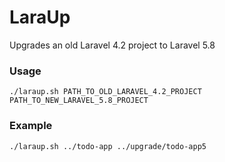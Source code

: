 # LaraUp

Upgrades an old Laravel 4.2 project to Laravel 5.8

### Usage

```Shell
./laraup.sh PATH_TO_OLD_LARAVEL_4.2_PROJECT PATH_TO_NEW_LARAVEL_5.8_PROJECT
```

### Example

```Shell
./laraup.sh ../todo-app ../upgrade/todo-app5
```
